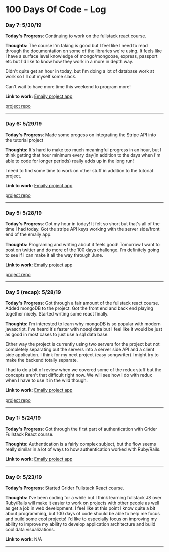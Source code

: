 # 100 Days Of Code - Log

### Day 7: 5/30/19

**Today's Progress**: Continuing to work on the fullstack react course.

**Thoughts:** The course I'm taking is good but I feel like I need to read through the documentation on some of the libraries we're using. It feels like I have a surface level knowledge of mongo/mongoose, express, passport etc but I'd like to know how they work in a more in depth way.

Didn't quite get an hour in today, but I'm doing a lot of database work at work so I'll cut myself some slack.

Can't wait to have more time this weekend to program more!

**Link to work:** [Emaily project app](https://calm-forest-48728.herokuapp.com/)

[project repo](https://github.com/Jeremy-D/emaily-MERN)

_________________________________________________________________

### Day 6: 5/29/19

**Today's Progress**: Made some progess on integrating the Stripe API into the tutorial project

**Thoughts:** It's hard to make too much meaningful progress in an hour, but I think getting that hour minimum every day(in addition to the days when I'm able to code for longer periods) really adds up in the long run!

I need to find some time to work on other stuff in addition to the tutorial project.

**Link to work:** [Emaily project app](https://calm-forest-48728.herokuapp.com/)

[project repo](https://github.com/Jeremy-D/emaily-MERN)

_________________________________________________________________

### Day 5: 5/28/19

**Today's Progress**: Got my hour in today! It felt so short but that's all of the time I had today. Got the stripe API keys working with the server side/front end of the emaily app.

**Thoughts:** Programing and writing about it feels good! Tomorrow I want to post on twitter and do more of the 100 days challenge. I'm definitely going to see if I can make it all the way through June.

**Link to work:** [Emaily project app](https://calm-forest-48728.herokuapp.com/)

[project repo](https://github.com/Jeremy-D/emaily-MERN)

_________________________________________________________________

### Day 5 (recap): 5/28/19

**Today's Progress**: Got through a fair amount of the fullstack react course. Added mongoDB to the project. Got the front end and back end playing together nicely. Started writing some react finally.

**Thoughts:** I'm interested to learn why mongoDB is so popular with modern javascript. I've heard it's faster with nosql data but I feel like it would be just as good in most cases to just use a sql data base. 

Either way the project is currently using two servers for the project but not completely separating out the servers into a server side API and a client side application. I think for my next project (easy songwriter) I might try to make the backend totally separate.

I had to do a bit of review when we covered some of the redux stuff but the concepts aren't that difficult right now. We will see how I do with redux when I have to use it in the wild though. 

**Link to work:** [Emaily project app](https://calm-forest-48728.herokuapp.com/)

[project repo](https://github.com/Jeremy-D/emaily-MERN)

_________________________________________________________________

### Day 1: 5/24/19

**Today's Progress**: Got through the first part of authentication with Grider Fullstack React course.

**Thoughts:** Authentication is a fairly complex subject, but the flow seems really similar in a lot of ways to how
authentication worked with Ruby/Rails.  

**Link to work:** [Emaily project app](https://calm-forest-48728.herokuapp.com/)

_________________________________________________________________


### Day 0: 5/23/19

**Today's Progress**: Started Grider Fullstack React course.

**Thoughts:** I've been coding for a while but I think learning fullstack JS over Ruby/Rails will make it easier to work on projects with other people as well as get a job in web development. I feel like at this point I know quite a bit about programming, but 100 days of code should be able to help me focus and build some cool projects! I'd like to especially focus on improving my ability to improve my ability to develop application architecture and build cool data visualizations. 

**Link to work:** N/A

_________________________________________________________________

